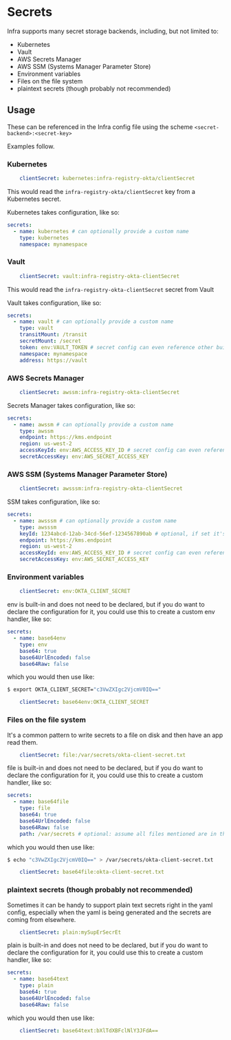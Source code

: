 # Secrets

Infra supports many secret storage backends, including, but not limited to:

- Kubernetes
- Vault
- AWS Secrets Manager
- AWS SSM (Systems Manager Parameter Store)
- Environment variables
- Files on the file system
- plaintext secrets (though probably not recommended)

## Usage

These can be referenced in the Infra config file using the scheme `<secret-backend>:<secret-key>`

Examples follow.

### Kubernetes

```yaml
    clientSecret: kubernetes:infra-registry-okta/clientSecret
```

This would read the `infra-registry-okta/clientSecret` key from a Kubernetes secret.

Kubernetes takes configuration, like so:

```yaml
secrets:
  - name: kubernetes # can optionally provide a custom name
    type: kubernetes
    namespace: mynamespace
```

### Vault

```yaml
    clientSecret: vault:infra-registry-okta-clientSecret
```

This would read the `infra-registry-okta-clientSecret` secret from Vault

Vault takes configuration, like so:

```yaml
secrets:
  - name: vault # can optionally provide a custom name
    type: vault
    transitMount: /transit
    secretMount: /secret
    token: env:VAULT_TOKEN # secret config can even reference other built-in secret types, like env
    namespace: mynamespace
    address: https://vault
```

### AWS Secrets Manager

```yaml
    clientSecret: awssm:infra-registry-okta-clientSecret
```

Secrets Manager takes configuration, like so:

```yaml
secrets:
  - name: awssm # can optionally provide a custom name
    type: awssm
    endpoint: https://kms.endpoint
    region: us-west-2
    accessKeyId: env:AWS_ACCESS_KEY_ID # secret config can even reference other built-in secret types, like env
    secretAccessKey: env:AWS_SECRET_ACCESS_KEY
```

### AWS SSM (Systems Manager Parameter Store)

```yaml
    clientSecret: awsssm:infra-registry-okta-clientSecret
```

SSM takes configuration, like so:

```yaml
secrets:
  - name: awsssm # can optionally provide a custom name
    type: awsssm
    keyId: 1234abcd-12ab-34cd-56ef-1234567890ab # optional, if set it's the KMS key that should be used for decryption
    endpoint: https://kms.endpoint
    region: us-west-2
    accessKeyId: env:AWS_ACCESS_KEY_ID # secret config can even reference other built-in secret types, like env
    secretAccessKey: env:AWS_SECRET_ACCESS_KEY
```

### Environment variables

```yaml
    clientSecret: env:OKTA_CLIENT_SECRET
```

env is built-in and does not need to be declared, but if you do want to declare the configuration for it, you could use this to create a custom env handler, like so:

```yaml
secrets:
  - name: base64env
    type: env
    base64: true
    base64UrlEncoded: false
    base64Raw: false
```

which you would then use like:

```sh
$ export OKTA_CLIENT_SECRET="c3VwZXIgc2VjcmV0IQ=="
```

```yaml
    clientSecret: base64env:OKTA_CLIENT_SECRET
```

### Files on the file system

It's a common pattern to write secrets to a file on disk and then have an app read them.

```yaml
    clientSecret: file:/var/secrets/okta-client-secret.txt
```

file is built-in and does not need to be declared, but if you do want to declare the configuration for it, you could use this to create a custom handler, like so:

```yaml
secrets:
  - name: base64file
    type: file
    base64: true
    base64UrlEncoded: false
    base64Raw: false
    path: /var/secrets # optional: assume all files mentioned are in this root directory
```

which you would then use like:

```sh
$ echo "c3VwZXIgc2VjcmV0IQ==" > /var/secrets/okta-client-secret.txt
```

```yaml
    clientSecret: base64file:okta-client-secret.txt
```

### plaintext secrets (though probably not recommended)

Sometimes it can be handy to support plain text secrets right in the yaml config, especially when the yaml is being generated and the secrets are coming from elsewhere.

```yaml
    clientSecret: plain:mySupErSecrEt
```

plain is built-in and does not need to be declared, but if you do want to declare the configuration for it, you could use this to create a custom handler, like so:

```yaml
secrets:
  - name: base64text
    type: plain
    base64: true
    base64UrlEncoded: false
    base64Raw: false
```

which you would then use like:

```yaml
    clientSecret: base64text:bXlTdXBFclNlY3JFdA==
```
